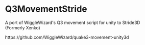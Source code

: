 # Q3MovementStride
A port of WiggleWizard's Q3 movement script for unity to Stride3D (Formerly Xenko)
<Link>https://github.com/WiggleWizard/quake3-movement-unity3d<Link>
